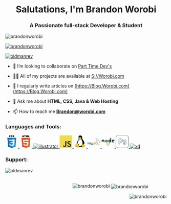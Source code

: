 <h1 align="center">Salutations, I'm Brandon Worobi</h1>
<h3 align="center">A Passionate full-stack Developer & Student</h3>

<p align="left"> <img src="https://komarev.com/ghpvc/?username=brandonworobi&label=Code%20Stalkers&color=7a0eb4&style=plastic" alt="brandonworobi" /> </p>

<p align="left"> <a href="https://github.com/ryo-ma/github-profile-trophy"><img src="https://github-profile-trophy.vercel.app/?username=brandonworobi" alt="brandonworobi" /></a> </p>

<p align="left"> <a href="https://twitter.com/oldmanrev" target="blank"><img src="https://img.shields.io/twitter/follow/oldmanrev?logo=twitter&style=for-the-badge" alt="oldmanrev" /></a> </p>

- 👯 I’m looking to collaborate on [Part Time Dev's](Parttimedevs.com)

- 👨‍💻 All of my projects are available at [S://Worobi.com](HTTPS://Worobi.com)

- 📝 I regularly write articles on [https://Blog.Worobi.com](https://Blog.Worobi.com)

- 💬 Ask me about **HTML, CSS, Java & Web Hosting**

- 📫 How to reach me **Brandon@worobi.com**



<h3 align="left">Languages and Tools:</h3>
<p align="left"> <a href="https://www.w3schools.com/css/" target="_blank"> <img src="https://raw.githubusercontent.com/devicons/devicon/master/icons/css3/css3-original-wordmark.svg" alt="css3" width="40" height="40"/> </a> <a href="https://www.w3.org/html/" target="_blank"> <img src="https://raw.githubusercontent.com/devicons/devicon/master/icons/html5/html5-original-wordmark.svg" alt="html5" width="40" height="40"/> </a> <a href="https://www.adobe.com/in/products/illustrator.html" target="_blank"> <img src="https://www.vectorlogo.zone/logos/adobe_illustrator/adobe_illustrator-icon.svg" alt="illustrator" width="40" height="40"/> </a> <a href="https://developer.mozilla.org/en-US/docs/Web/JavaScript" target="_blank"> <img src="https://raw.githubusercontent.com/devicons/devicon/master/icons/javascript/javascript-original.svg" alt="javascript" width="40" height="40"/> </a> <a href="https://www.linux.org/" target="_blank"> <img src="https://raw.githubusercontent.com/devicons/devicon/master/icons/linux/linux-original.svg" alt="linux" width="40" height="40"/> </a> <a href="https://www.mysql.com/" target="_blank"> <img src="https://raw.githubusercontent.com/devicons/devicon/master/icons/mysql/mysql-original-wordmark.svg" alt="mysql" width="40" height="40"/> </a> <a href="https://nodejs.org" target="_blank"> <img src="https://raw.githubusercontent.com/devicons/devicon/master/icons/nodejs/nodejs-original-wordmark.svg" alt="nodejs" width="40" height="40"/> </a> <a href="https://www.photoshop.com/en" target="_blank"> <img src="https://raw.githubusercontent.com/devicons/devicon/master/icons/photoshop/photoshop-line.svg" alt="photoshop" width="40" height="40"/> </a> <a href="https://www.adobe.com/products/xd.html" target="_blank"> <img src="https://cdn.worldvectorlogo.com/logos/adobe-xd.svg" alt="xd" width="40" height="40"/> </a> </p>

<h3 align="left">Support:</h3>
<p><a href="https://www.buymeacoffee.com/oldmanrev"> <img align="left" src="https://cdn.buymeacoffee.com/buttons/v2/default-yellow.png" height="50" width="210" alt="oldmanrev" /></a></p><br><br>

<p><img align="left" src="https://github-readme-stats.vercel.app/api/top-langs?username=brandonworobi&show_icons=true&theme=synthwave&locale=en&layout=compact" alt="brandonworobi" /></p>

<p>&nbsp;<img align="center" src="https://github-readme-stats.vercel.app/api?username=brandonworobi&show_icons=true&theme=synthwave&locale=en" alt="brandonworobi" /></p>

<p><img align="right" src="https://github-readme-streak-stats.herokuapp.com/?user=brandonworobi&theme=highcontrast" alt="brandonworobi" /></p>
